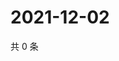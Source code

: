 # 2021-12-02

共 0 条

<!-- BEGIN WEIBO -->
<!-- 最后更新时间 Thu Dec 02 2021 14:13:51 GMT+0800 (China Standard Time) -->

<!-- END WEIBO -->
